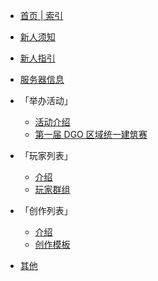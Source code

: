 <!-- community/_sidebar -->

- [首页 | 索引](index)
- [新人须知](notice/about)
- [新人指引](guide/link)
- [服务器信息](information/DGOCraft/3rd)

- 「举办活动」

  - [活动介绍](community/activities/list)
  - [第一届 DGO 区域统一建筑赛](community/activities/1001)

- 「玩家列表」

  - [介绍](community/players/list)
  - [玩家群组](community/players/groups)

- 「创作列表」

  - [介绍](community/creation/list)
  - [创作模板](community/creation/template)

- [其他](other/contact)
